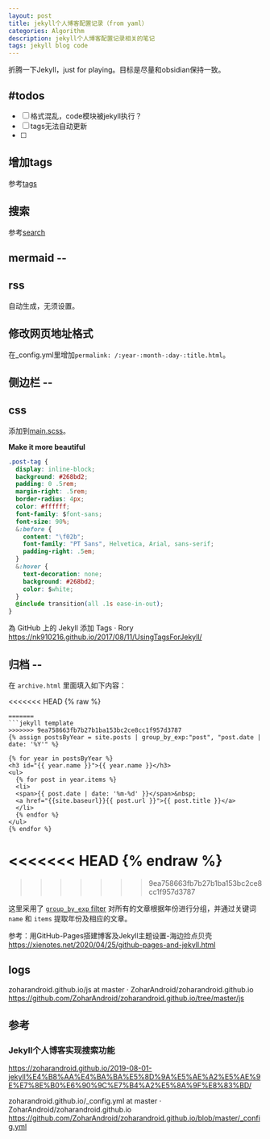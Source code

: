 ```yaml
---
layout: post
title: jekyll个人博客配置记录（from yaml）
categories: Algorithm
description: jekyll个人博客配置记录相关的笔记
tags: jekyll blog code
---
```


折腾一下Jekyll，just for playing。目标是尽量和obsidian保持一致。

## #todos
-  [ ] 格式混乱，code模块被jekyll执行？
-  [ ] tags无法自动更新
-  [ ] 

## 增加tags
参考[tags](../tags)

## 搜索
参考[search](../search)

## mermaid --

## rss
自动生成，无须设置。

## 修改网页地址格式
在_config.yml里增加`permalink: /:year-:month-:day-:title.html`。

## 侧边栏 --
## css 
添加到[main.scss](../assets/main.scss)。

**Make it more beautiful**



```css
.post-tag {
  display: inline-block;
  background: #268bd2;
  padding: 0 .5rem;
  margin-right: .5rem;
  border-radius: 4px;
  color: #ffffff;
  font-family: $font-sans;
  font-size: 90%;
  &:before {
    content: "\f02b";
    font-family: "PT Sans", Helvetica, Arial, sans-serif;
    padding-right: .5em;
  }
  &:hover {
    text-decoration: none;
    background: #268bd2;
    color: $white;
  }
  @include transition(all .1s ease-in-out);
}
```

為 GitHub 上的 Jekyll 添加 Tags · Rory
https://nk910216.github.io/2017/08/11/UsingTagsForJekyll/

## 归档 --

在 `archive.html` 里面填入如下内容：

<<<<<<< HEAD
{% raw %}

```
=======
```jekyll template
>>>>>>> 9ea758663fb7b27b1ba153bc2ce8cc1f957d3787
{% assign postsByYear = site.posts | group_by_exp:"post", "post.date | date: '%Y'" %}

{% for year in postsByYear %}
<h3 id="{{ year.name }}">{{ year.name }}</h3>
<ul>
  {% for post in year.items %}
  <li>
  <span>{{ post.date | date: '%m-%d' }}</span>&nbsp;
  <a href="{{site.baseurl}}{{ post.url }}">{{ post.title }}</a>
  </li>
  {% endfor %}
</ul>
{% endfor %}
```
<<<<<<< HEAD
{% endraw %}
=======
>>>>>>> 9ea758663fb7b27b1ba153bc2ce8cc1f957d3787

这里采用了 [`group_by_exp` filter](https://jekyllrb.com/docs/liquid/filters/) 对所有的文章根据年份进行分组，并通过关键词 `name` 和 `items` 提取年份及相应的文章。

参考：用GitHub-Pages搭建博客及Jekyll主题设置-海边捡点贝壳
https://xienotes.net/2020/04/25/github-pages-and-jekyll.html

## logs
zoharandroid.github.io/js at master · ZoharAndroid/zoharandroid.github.io
https://github.com/ZoharAndroid/zoharandroid.github.io/tree/master/js

## 参考
### Jekyll个人博客实现搜索功能
https://zoharandroid.github.io/2019-08-01-jekyll%E4%B8%AA%E4%BA%BA%E5%8D%9A%E5%AE%A2%E5%AE%9E%E7%8E%B0%E6%90%9C%E7%B4%A2%E5%8A%9F%E8%83%BD/

zoharandroid.github.io/_config.yml at master · ZoharAndroid/zoharandroid.github.io
https://github.com/ZoharAndroid/zoharandroid.github.io/blob/master/_config.yml
